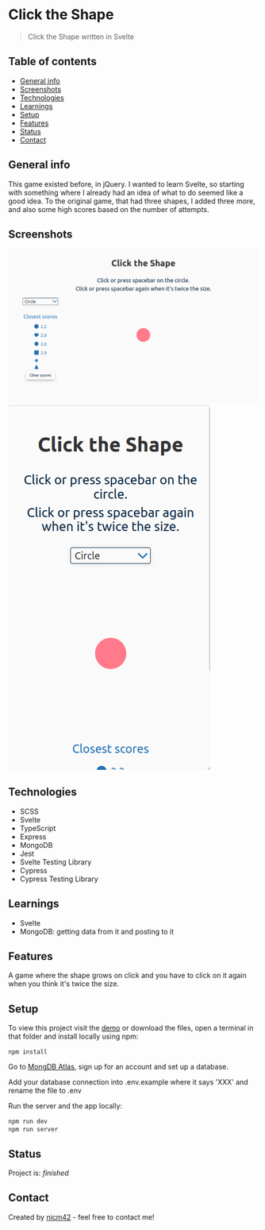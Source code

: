 # Click the Shape

> Click the Shape written in Svelte

## Table of contents

- [General info](#general-info)
- [Screenshots](#screenshots)
- [Technologies](#technologies)
- [Learnings](#learnings)
- [Setup](#setup)
- [Features](#features)
- [Status](#status)
- [Contact](#contact)

## General info

This game existed before, in jQuery. I wanted to learn Svelte, so starting with something where I already had an idea of what to do seemed like a good idea. To the original game, that had three shapes, I added three more, and also some high scores based on the number of attempts.

## Screenshots

![Screenshot](screenshot-desktop.png)
![Screenshot](screenshot-mobile.png)

## Technologies

- SCSS
- Svelte
- TypeScript
- Express
- MongoDB
- Jest
- Svelte Testing Library
- Cypress
- Cypress Testing Library

## Learnings

- Svelte
- MongoDB: getting data from it and posting to it

## Features

A game where the shape grows on click and you have to click on it again when you think it's twice the size.

## Setup

To view this project visit the [demo](https://click-the-shape.onrender.com/) or download the files, open a terminal in that folder and install locally using npm:

```
npm install
```

Go to [MongDB Atlas](https://www.mongodb.com/cloud/atlas), sign up for an account and set up a database.

Add your database connection into .env.example where it says 'XXX' and rename the file to .env

Run the server and the app locally:

```
npm run dev
npm run server
```

## Status

Project is: _finished_

## Contact

Created by [nicm42](https://twitter.com/nicm4242/) - feel free to contact me!
<!--  -->
